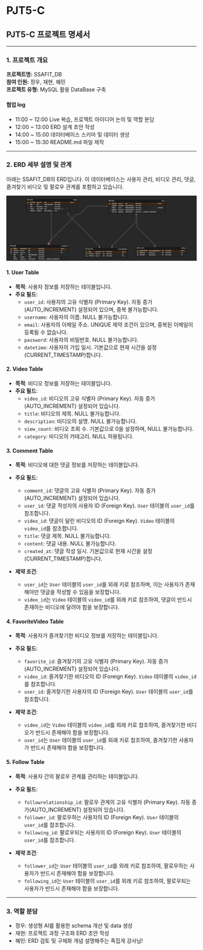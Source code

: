# PJT5-C

## **PJT5-C 프로젝트 명세서**

---

### **1. 프로젝트 개요**

**프로젝트명:** SSAFIT_DB  
**참여 인원:** 정우, 재현, 혜민  
**프로젝트 유형:** MySQL 활용 DataBase 구축  

#### **협업 log**  
- 11:00 ~ 12:00 Live 복습, 프로젝트 아이디어 논의 및 역할 분담  
- 12:00 ~ 13:00 ERD 설계 초안 작성  
- 14:00 ~ 15:00 데이터베이스 스키마 및 데이터 생성  
- 15:00 ~ 15:30 README.md 파일 제작  

---

### **2. ERD 세부 설명 및 관계**

아래는 SSAFIT_DB의 ERD입니다. 이 데이터베이스는 사용자 관리, 비디오 관리, 댓글, 즐겨찾기 비디오 및 팔로우 관계를 포함하고 있습니다. 

![ERD](ERD_ssafit.png)

#### **1. User Table**

- **목적**: 사용자 정보를 저장하는 테이블입니다.
- **주요 필드**:
  - `user_id`: 사용자의 고유 식별자 (Primary Key). 자동 증가(AUTO_INCREMENT) 설정되어 있으며, 중복 불가능합니다.
  - `username`: 사용자의 이름. NULL 불가능합니다.
  - `email`: 사용자의 이메일 주소. UNIQUE 제약 조건이 있으며, 중복된 이메일이 등록될 수 없습니다.
  - `password`: 사용자의 비밀번호. NULL 불가능합니다.
  - `datetime`: 사용자의 가입 일시. 기본값으로 현재 시간을 설정(CURRENT_TIMESTAMP)합니다.

#### **2. Video Table**

- **목적**: 비디오 정보를 저장하는 테이블입니다.
- **주요 필드**:
  - `video_id`: 비디오의 고유 식별자 (Primary Key). 자동 증가(AUTO_INCREMENT) 설정되어 있습니다.
  - `title`: 비디오의 제목. NULL 불가능합니다.
  - `description`: 비디오의 설명. NULL 불가능합니다.
  - `view_count`: 비디오 조회 수. 기본값으로 0을 설정하며, NULL 불가능합니다.
  - `category`: 비디오의 카테고리. NULL 허용됩니다.

#### **3. Comment Table**

- **목적**: 비디오에 대한 댓글 정보를 저장하는 테이블입니다.
- **주요 필드**:
  - `comment_id`: 댓글의 고유 식별자 (Primary Key). 자동 증가(AUTO_INCREMENT) 설정되어 있습니다.
  - `user_id`: 댓글 작성자의 사용자 ID (Foreign Key). `User` 테이블의 `user_id`를 참조합니다.
  - `video_id`: 댓글이 달린 비디오의 ID (Foreign Key). `Video` 테이블의 `video_id`를 참조합니다.
  - `title`: 댓글 제목. NULL 불가능합니다.
  - `content`: 댓글 내용. NULL 불가능합니다.
  - `created_at`: 댓글 작성 일시. 기본값으로 현재 시간을 설정(CURRENT_TIMESTAMP)합니다.

- **제약 조건**: 
  - `user_id`는 `User` 테이블의 `user_id`를 외래 키로 참조하며, 이는 사용자가 존재해야만 댓글을 작성할 수 있음을 보장합니다.
  - `video_id`는 `Video` 테이블의 `video_id`를 외래 키로 참조하여, 댓글이 반드시 존재하는 비디오에 달려야 함을 보장합니다.

#### **4. FavoriteVideo Table**

- **목적**: 사용자가 즐겨찾기한 비디오 정보를 저장하는 테이블입니다.
- **주요 필드**:
  - `favorite_id`: 즐겨찾기의 고유 식별자 (Primary Key). 자동 증가(AUTO_INCREMENT) 설정되어 있습니다.
  - `video_id`: 즐겨찾기한 비디오의 ID (Foreign Key). `Video` 테이블의 `video_id`를 참조합니다.
  - `user_id`: 즐겨찾기한 사용자의 ID (Foreign Key). `User` 테이블의 `user_id`를 참조합니다.

- **제약 조건**:
  - `video_id`는 `Video` 테이블의 `video_id`를 외래 키로 참조하여, 즐겨찾기한 비디오가 반드시 존재해야 함을 보장합니다.
  - `user_id`는 `User` 테이블의 `user_id`를 외래 키로 참조하여, 즐겨찾기한 사용자가 반드시 존재해야 함을 보장합니다.

#### **5. Follow Table**

- **목적**: 사용자 간의 팔로우 관계를 관리하는 테이블입니다.
- **주요 필드**:
  - `followrelationship_id`: 팔로우 관계의 고유 식별자 (Primary Key). 자동 증가(AUTO_INCREMENT) 설정되어 있습니다.
  - `follower_id`: 팔로우하는 사용자의 ID (Foreign Key). `User` 테이블의 `user_id`를 참조합니다.
  - `following_id`: 팔로우되는 사용자의 ID (Foreign Key). `User` 테이블의 `user_id`를 참조합니다.

- **제약 조건**:
  - `follower_id`는 `User` 테이블의 `user_id`를 외래 키로 참조하여, 팔로우하는 사용자가 반드시 존재해야 함을 보장합니다.
  - `following_id`는 `User` 테이블의 `user_id`를 외래 키로 참조하여, 팔로우되는 사용자가 반드시 존재해야 함을 보장합니다.

---

### **3. 역할 분담**

- 정우: 생성형 AI를 활용한 schema 개선 및 data 생성
- 재현: 프로젝트 과정 구조화 ERD 초안 작성  
- 혜민: ERD 검토 및 구체화 개념 설명해주는 족집게 강사님!


